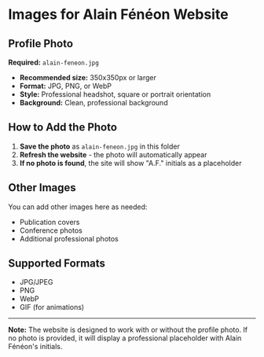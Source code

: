 # Images for Alain Fénéon Website

## Profile Photo

**Required:** `alain-feneon.jpg`

- **Recommended size:** 350x350px or larger
- **Format:** JPG, PNG, or WebP
- **Style:** Professional headshot, square or portrait orientation
- **Background:** Clean, professional background

## How to Add the Photo

1. **Save the photo** as `alain-feneon.jpg` in this folder
2. **Refresh the website** - the photo will automatically appear
3. **If no photo is found**, the site will show "A.F." initials as a placeholder

## Other Images

You can add other images here as needed:
- Publication covers
- Conference photos
- Additional professional photos

## Supported Formats

- JPG/JPEG
- PNG
- WebP
- GIF (for animations)

---

**Note:** The website is designed to work with or without the profile photo. If no photo is provided, it will display a professional placeholder with Alain Fénéon's initials.
